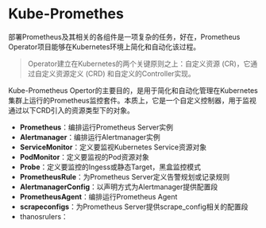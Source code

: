 
# Kube-Promethes

部署Prometheus及其相关的各组件是一项复杂的任务，好在，Prometheus Operator项目能够在Kubernetes环境上简化和自动化该过程。

> Operator建立在Kubernetes的两个关键原则之上：自定义资源 (CR)，它通过自定义资源定义 (CRD) 和自定义的Controller实现。



Kube-Prometheus Opertor的主要目的，是用于简化和自动化管理在Kubernetes集群上运行的Prometheus监控套件。本质上，它是一个自定义控制器，用于监视通过以下CRD引入的资源类型下的对象。

- **Prometheus**：编排运行Prometheus Server实例
- **Alertmanager**：编排运行Alertmanager实例
- **ServiceMonitor**：定义要监视Kubernetes Service资源对象
- **PodMonitor**：定义要监视的Pod资源对象
- **Probe**：定义要监控的Ingess或静态Target，黑盒监控模式
- **PrometheusRule**：为Prometheus Server定义告警规划或记录规则
- **AlertmanagerConfig**：以声明方式为Alertmanager提供配置段
- **PrometheusAgent**：编排运行Prometheus Agent
- **scrapeconfigs**：为Prometheus Server提供scrape_config相关的配置段
- thanosrulers：


